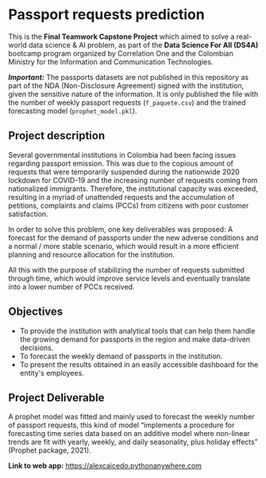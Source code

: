 # **Passport requests prediction**
This is the **Final Teamwork Capstone Project** which aimed to solve a real-world data science & AI problem, as part of the **Data Science For All (DS4A)** bootcamp program organized by Correlation One and the Colombian Ministry for the Information and Communication Technologies.

***Important:*** The passports datasets are not published in this repository as part of the NDA (Non-Disclosure Agreement) signed with the institution, given the sensitive nature of the information. It is only published the file with the number of weekly passport requests (`f_paquete.csv`) and the trained forecasting model (`prophet_model.pkl`).

## **Project description**
Several governmental institutions in Colombia had been facing issues regarding passport emission. This was due to the copious amount of requests that were temporarily suspended during the nationwide 2020 lockdown for COVID-19 and the increasing number of requests coming from nationalized immigrants. Therefore, the institutional capacity was exceeded, resulting in a myriad of unattended requests and the accumulation of petitions, complaints and claims (PCCs) from citizens with poor customer satisfaction. 

In order to solve this problem, one key deliverables was proposed: A forecast for the demand of passports under the new adverse conditions and a normal / more stable scenario, which would result in a more efficient planning and resource allocation for the institution.

All this with the purpose of stabilizing the number of requests submitted through time, which would improve service levels and eventually translate into a lower number of PCCs received.

## **Objectives**
- To provide the institution with analytical tools that can help them handle the growing demand for passports in the region and make data-driven decisions.
- To forecast the weekly demand of passports in the institution.
- To present the results obtained in an easily accessible dashboard for the entity's employees.

## **Project Deliverable**
A prophet model was fitted and mainly used to forecast the weekly number of passport requests, this kind of model “implements a procedure for forecasting time series data based on an additive model where non-linear trends are fit with yearly, weekly, and daily seasonality, plus holiday effects” (Prophet package, 2021).

**Link to web app:** https://alexcaicedo.pythonanywhere.com